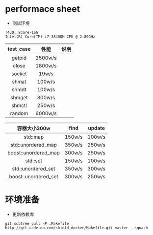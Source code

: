 
# performace sheet
- 测试环境
```
T430: 8core-16G
Intel(R) Core(TM) i7-3840QM CPU @ 2.80GHz
```
|test_case|性能|说明|
|:--:|:--:|:--:|
|getpid|2500w/s||
|close|1800w/s||
|socket|19w/s||
|shmat|100w/s||
|shmdt|100w/s||
|shmget|300w/s||
|shmctl|250w/s||
|random|6000w/s||

|容器大小300w|find|update|
|:--:|:--:|:--:|
|std::map|150w/s|100w/s|
|std::unordered_map|350w/s|250w/s|
|boost::unordered_map|300w/s|250w/s|
|std::set|150w/s|100w/s|
|std::unordered_set|350w/s|300w/s|
|boost::unordered_set|300w/s|250w/s|

# 环境准备
- 更新依赖库
```
git subtree pull -P .Makefile http://git.code.oa.com/shield_docker/Makefile.git master --squash
```
